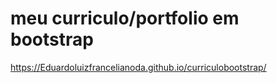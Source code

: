 # meu curriculo/portfolio em bootstrap
https://Eduardoluizfrancelianoda.github.io/curriculobootstrap/
